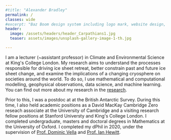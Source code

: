 ```yaml
---
#title: "Alexander Bradley"
permalink: /
classes: wide
#excerpt: "Baz Boom design system including logo mark, website design, and branding applications."
header:
  image: /assets/headers/header_Carpathians1.jpg
  teaser: assets/images/unsplash-gallery-image-1-th.jpg

---
```


I am a lecturer (~assistant professor) in Climate and Environmental Science at King's College London. My research aims to understand the processes responsible for driving ice sheet retreat, better constrain past and future ice sheet change, and examine the implications of a changing cryosphere on societies around the world. To do so, I use mathematical and computational modelling, geophysical observations, data science, and machine learning. You can find out more about my research in the [research](https://alextbradley.github.io/research/). 

Prior to this, I was a postdoc at at the British Antarctic Survey. During this time, I also held academic positions as a David MacKay Cambridge Zero reseach associate at the University of Cambridge and a visiting research fellow positions at Stanford Universty and King's College London. I completed undergraduate, masters and doctoral degrees in Mathematics at the University of Oxford. I completed my dPhil in 2020, under the supervision of [Prof. Dominic Vella](https://people.maths.ox.ac.uk/vella/index.html) and [Prof. Ian Hewitt](https://people.maths.ox.ac.uk/hewitt/).

